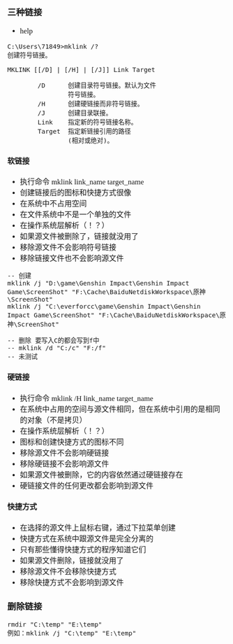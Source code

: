 <span  style="font-family: Simsun,serif; font-size: 17px; ">

### 三种链接

- help

~~~
C:\Users\71849>mklink /?
创建符号链接。

MKLINK [[/D] | [/H] | [/J]] Link Target

        /D      创建目录符号链接。默认为文件
                符号链接。
        /H      创建硬链接而非符号链接。
        /J      创建目录联接。
        Link    指定新的符号链接名称。
        Target  指定新链接引用的路径
                (相对或绝对)。
~~~

#### 软链接

- 执行命令 mklink link_name target_name
- 创建链接后的图标和快捷方式很像
- 在系统中不占用空间
- 在文件系统中不是一个单独的文件
- 在操作系统层解析（！？）
- 如果源文件被删除了，链接就没用了
- 移除源文件不会影响符号链接
- 移除链接文件也不会影响源文件

~~~
-- 创建
mklink /j "D:\game\Genshin Impact\Genshin Impact Game\ScreenShot" "F:\Cache\BaiduNetdiskWorkspace\原神\ScreenShot"
mklink /j "C:\everforcc\game\Genshin Impact\Genshin Impact Game\ScreenShot" "F:\Cache\BaiduNetdiskWorkspace\原神\ScreenShot"

-- 删除 要写入C的都会写到f中
-- mklink /d "C:/c" "F:/f"
-- 未测试
~~~

#### 硬链接

- 执行命令 mklink /H link_name target_name
- 在系统中占用的空间与源文件相同，但在系统中引用的是相同的对象（不是拷贝）
- 在操作系统层解析（！？）
- 图标和创建快捷方式的图标不同
- 移除源文件不会影响硬链接
- 移除硬链接不会影响源文件
- 如果源文件被删除，它的内容依然通过硬链接存在
- 硬链接文件的任何更改都会影响到源文件

#### 快捷方式

- 在选择的源文件上鼠标右键，通过下拉菜单创建
- 快捷方式在系统中跟源文件是完全分离的
- 只有那些懂得快捷方式的程序知道它们
- 如果源文件删除，链接就没用了
- 移除源文件不会移除快捷方式
- 移除快捷方式不会影响到源文件

### 删除链接

~~~
rmdir "C:\temp" "E:\temp"
例如：mklink /j "C:\temp" "E:\temp"
~~~

</span>